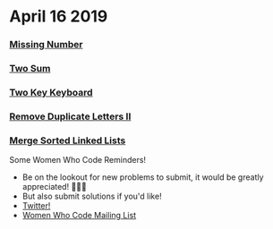 # April 16 2019

### [Missing Number](https://github.com/WomenWhoCodeNYC/Algorithms/blob/master/challenges/missingNumber/missingNumber.md)
### [Two Sum](https://github.com/WomenWhoCodeNYC/Algorithms/blob/master/challenges/twoSum/twoSum.md)
### [Two Key Keyboard](https://github.com/WomenWhoCodeNYC/Algorithms/blob/master/challenges/twoKeyKeyboard/twoKeyKeyboard.md)
### [Remove Duplicate Letters II](https://github.com/WomenWhoCodeNYC/Algorithms/blob/master/challenges/removeDuplicatesInStringII/removeDuplicatesInStringII.md)
### [Merge Sorted Linked Lists](https://github.com/WomenWhoCodeNYC/Algorithms/blob/master/challenges/mergeSortedLinkedLists/mergeSortedLinkedLists.md)

Some Women Who Code Reminders!
* Be on the lookout for new problems to submit, it would be greatly appreciated! 🙏🙏🙏
* But also submit solutions if you'd like!
* [Twitter!](https://twitter.com/WomenWhoCodeNYC)
* [Women Who Code Mailing List](https://www.womenwhocode.com/)
